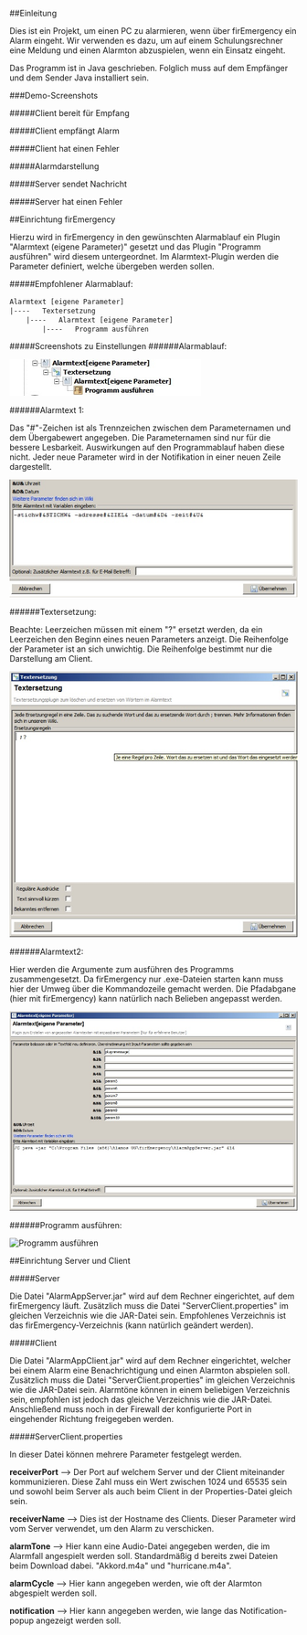 ##Einleitung

Dies ist ein Projekt, um einen PC zu alarmieren, wenn über firEmergency ein Alarm eingeht. Wir verwenden es dazu,
um auf einem Schulungsrechner eine Meldung und einen Alarmton abzuspielen, wenn ein Einsatz eingeht.

Das Programm ist in Java geschrieben. Folglich muss auf dem Empfänger und dem Sender Java installiert sein.

###Demo-Screenshots

#####Client bereit für Empfang



#####Client empfängt Alarm



#####Client hat einen Fehler



#####Alarmdarstellung



#####Server sendet Nachricht



#####Server hat einen Fehler




##Einrichtung firEmergency

Hierzu wird in firEmergency in den gewünschten Alarmablauf ein Plugin "Alarmtext (eigene Parameter)" gesetzt
und das Plugin "Programm ausführen" wird diesem untergeordnet. Im Alarmtext-Plugin werden die Parameter definiert,
welche übergeben werden sollen.

#####Empfohlener Alarmablauf:

	Alarmtext [eigene Parameter]
	|----	Textersetzung
		|----   Alarmtext [eigene Parameter]
			|----	Programm ausführen


#####Screenshots zu Einstellungen
######Alarmablauf:

![Alarmablauf](https://github.com/MrWeezle/AlarmApp/blob/master/src/libs/alarmablauf.jpg)

######Alarmtext 1:

Das "#"-Zeichen ist als Trennzeichen zwischen dem Parameternamen und dem Übergabewert angegeben. Die Parameternamen sind nur für die bessere Lesbarkeit. Auswirkungen auf den Programmablauf haben diese nicht. Jeder neue Parameter wird in der Notifikation in einer neuen Zeile dargestellt.

![Alarmtext](https://github.com/MrWeezle/AlarmApp/blob/master/src/libs/alarmtext1.jpg)

######Textersetzung:

Beachte: Leerzeichen müssen mit einem "?" ersetzt werden, da ein Leerzeichen den Beginn eines neuen Parameters anzeigt.
Die Reihenfolge der Parameter ist an sich unwichtig. Die Reihenfolge bestimmt nur die Darstellung am Client.

![Textersetzung](https://github.com/MrWeezle/AlarmApp/blob/master/src/libs/textersetzung.jpg)

######Alarmtext2:

Hier werden die Argumente zum ausführen des Programms zusammengesetzt. Da firEmergency nur .exe-Dateien starten kann muss hier der Umweg über die Kommandozeile gemacht werden. Die Pfadabgane (hier mit firEmergency) kann natürlich nach Belieben angepasst werden.

![Alarmtext2](https://github.com/MrWeezle/AlarmApp/blob/master/src/libs/alarmtext2.jpg)

######Programm ausführen:

![Programm ausführen](https://github.com/MrWeezle/AlarmApp/blob/master/src/libs/programmausf%C3%BChren.jpg)


##Einrichtung Server und Client

#####Server

Die Datei "AlarmAppServer.jar" wird auf dem Rechner eingerichtet, auf dem firEmergency läuft. Zusätzlich muss die Datei "ServerClient.properties" im gleichen Verzeichnis wie die JAR-Datei sein. Empfohlenes Verzeichnis ist das firEmergency-Verzeichnis (kann natürlich geändert werden).

#####Client

Die Datei "AlarmAppClient.jar" wird auf dem Rechner eingerichtet, welcher bei einem Alarm eine Benachrichtigung und einen Alarmton abspielen soll. Zusätzlich muss die Datei "ServerClient.properties" im gleichen Verzeichnis wie die JAR-Datei sein. Alarmtöne können in einem beliebigen Verzeichnis sein, empfohlen ist jedoch das gleiche Verzeichnis wie die JAR-Datei. Anschließend muss noch in der Firewall der konfigurierte Port in eingehender Richtung freigegeben werden.

#####ServerClient.properties

In dieser Datei können mehrere Parameter festgelegt werden.

**receiverPort** --> Der Port auf welchem Server und der Client miteinander kommunizieren. Diese Zahl muss ein Wert zwischen 1024 und 65535 sein und sowohl beim Server als auch beim Client in der Properties-Datei gleich sein.

**receiverName** --> Dies ist der Hostname des Clients. Dieser Parameter wird vom Server verwendet, um den Alarm zu verschicken.

**alarmTone** --> Hier kann eine Audio-Datei angegeben werden, die im Alarmfall angespielt werden soll. Standardmäßig d bereits zwei Dateien beim Download dabei. "Akkord.m4a" und "hurricane.m4a".

**alarmCycle** --> Hier kann angegeben werden, wie oft der Alarmton abgespielt werden soll.

**notification** --> Hier kann angegeben werden, wie lange das Notification-popup angezeigt werden soll.



